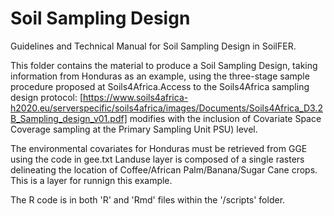 # Soil Sampling Design
Guidelines and Technical Manual for Soil Sampling Design in SoilFER.

This folder contains the material to produce a Soil Sampling Design, taking information from Honduras as an example, using the three-stage sample procedure proposed at Soils4Africa.Access to the Soils4Africa sampling design protocol: [https://www.soils4africa-h2020.eu/serverspecific/soils4africa/images/Documents/Soils4Africa_D3.2B_Sampling_design_v01.pdf] modifies with the inclusion of Covariate Space Coverage sampling at the Primary Sampling Unit PSU) level.

The environmental covariates for Honduras must be retrieved from GGE using the code in gee.txt
Landuse layer is composed of a single rasters delineating the location of Coffee/African Palm/Banana/Sugar Cane crops. This is a layer for runnign this example. 

The R code is in both 'R' and 'Rmd' files within the '/scripts' folder.
